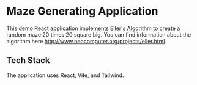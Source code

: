 # Maze Generating Application

This demo React application implements Eller's Algorithm to create a random maze 20 times 20 square big.
You can find information about the algorithm here http://www.neocomputer.org/projects/eller.html.

## Tech Stack

The application uses React, Vite, and Tailwind.
